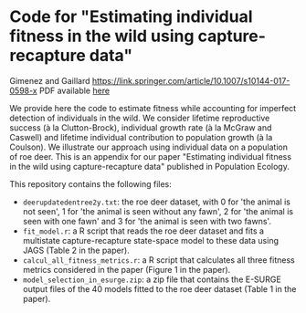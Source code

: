Code for "Estimating individual fitness in the wild using capture-recapture data"
==================================================

Gimenez and Gaillard https://link.springer.com/article/10.1007/s10144-017-0598-x 
PDF available [here](https://oliviergimenez.github.io/pubs/Gimenez&Gaillard2017PopEcol.pdf)

We provide here the code to estimate fitness while accounting for imperfect detection of individuals in the wild. We consider lifetime reproductive success (à la Clutton-Brock), individual growth rate (à la McGraw and Caswell) and lifetime individual contribution to population growth (à la Coulson). We illustrate our approach using individual data on a population of roe deer. This is an appendix for our paper "Estimating individual fitness in the wild using capture-recapture data" published in Population Ecology.

This repository contains the following files:

* `deerupdatedentree2y.txt`: the roe deer dataset, with 0 for 'the animal is not seen', 1 for 'the animal is seen without any fawn', 2 for 'the animal is seen with one fawn' and 3 for 'the animal is seen with two fawns'.
* `fit_model.r`: a R script that reads the roe deer dataset and fits a multistate capture-recapture state-space model to these data using JAGS (Table 2 in the paper).
* `calcul_all_fitness_metrics.r`: a R script that calculates all three fitness metrics considered in the paper (Figure 1 in the paper).
* `model_selection_in_esurge.zip`: a zip file that contains the E-SURGE output files of the 40 models fitted to the roe deer dataset (Table 1 in the paper).


